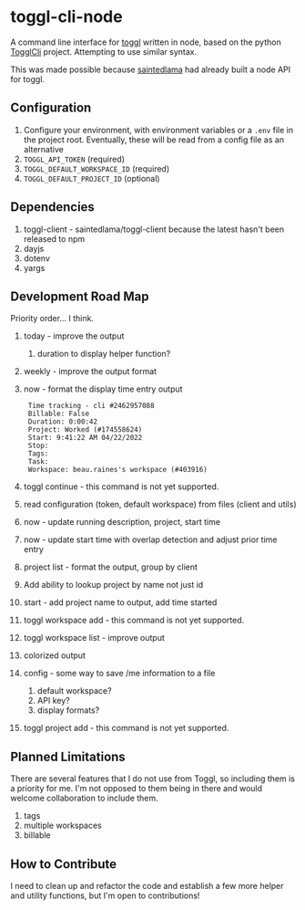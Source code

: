 # toggl-cli-node

A command line interface for [toggl](https://toggl.com) written in node, based on the python [TogglCli](https://github.com/AuHau/toggl-cli) project. Attempting to use similar syntax.

This was made possible because [saintedlama](https://github.com/saintedlama) had already built a node API for toggl.

## Configuration

1. Configure your environment, with environment variables or a `.env` file in the project root. Eventually, these will be read from a config file as an alternative
1. `TOGGL_API_TOKEN` (required)
2. `TOGGL_DEFAULT_WORKSPACE_ID` (required)
3. `TOGGL_DEFAULT_PROJECT_ID` (optional)
## Dependencies

1. toggl-client - saintedlama/toggl-client because the latest hasn't been released to npm
2. dayjs
3. dotenv
4. yargs

## Development Road Map

Priority order... I think.

1. today - improve the output
   1. duration to display helper function?
2. weekly - improve the output format
3. now - format the display time entry output
   
        Time tracking - cli #2462957088
        Billable: False
        Duration: 0:00:42
        Project: Worked (#174558624)
        Start: 9:41:22 AM 04/22/2022
        Stop: 
        Tags: 
        Task: 
        Workspace: beau.raines's workspace (#403916)
4. toggl continue - this command is not yet supported.
5. read configuration (token, default workspace) from files (client and utils)
6. now - update running description, project, start time
7. now - update start time with overlap detection and adjust prior time entry
8. project list - format the output, group by client
9. Add ability to lookup project by name not just id
10. start - add project name to output, add time started
11. toggl workspace add - this command is not yet supported.
12. toggl workspace list - improve output 
13. colorized output
14. config - some way to save /me information to a file
    1.  default workspace?
    2.  API key?
    3.  display formats?
15. toggl project add - this command is not yet supported.



## Planned Limitations

There are several features that I do not use from Toggl, so including them is a priority for me. I'm not opposed to them being in there and would welcome collaboration to include them.

1. tags
2. multiple workspaces
3. billable

## How to Contribute

I need to clean up and refactor the code and establish a few more helper and utility functions, but I'm open to contributions!